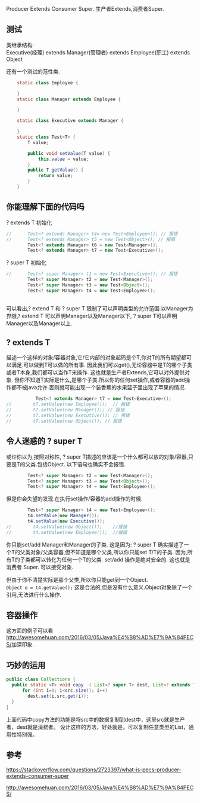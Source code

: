 Producer Extends Consumer Super.
生产者Extends,消费者Super.

<!-- more -->

## 测试
类继承结构:  
Executive(经理) extends Manager(管理者) extends Employee(职工)  extends Object

还有一个测试的范性类.
```java 
    static class Employee {

    }
    static class Manager extends Employee {

    }

    static class Executive extends Manager {

    }
    static class Test<T> {
        T value;

        public void setValue(T value) {
            this.value = value;
        }
        public T getValue() {
            return value;
        }
    }
```

## 你能理解下面的代码吗
? extends T 初始化
```java
//      Test<? extends Manager> t4= new Test<Employee>(); // 报错
//      Test<? extends Manager> t5 = new Test<Object>(); // 报错
        Test<? extends Manager> t6 = new Test<Manager>();
        Test<? extends Manager> t7 = new Test<Executive>();
```

? super T 初始化
```java
//      Test<? super Manager> t1 = new Test<Executive>(); // 报错
        Test<? super Manager> t2 = new Test<Manager>();
        Test<? super Manager> t3 = new Test<Object>();
        Test<? super Manager> t4 = new Test<Employee>();
				
```

可以看出,? extend T 和 ? super T 限制了可以声明类型的允许范围.以Manager为界限,? extend T 可以声明Manager以及Manager以下, ? super T可以声明Manager以及Manager以上.

## ? extends T 
描述一个这样的对象/容器对象,它/它内部的对象起码是个T,你对T的所有期望都可以满足.可以做到T可以做的所有事.
因此我们可以get(),无论容器中是T的哪个子类或者T本身,我们都可以当作T来操作.
这也就是生产者Extends,它可以对外提供对象.
但你不知道T实际是什么,是哪个子类.所以你的任何set操作,或者容器的add操作都不被java允许.否则就可能出现一个装香蕉的水果篮子里出现了苹果的情况.

```java
           Test<? extends Manager> t7 = new Test<Executive>();
//        t7.setValue(new Employee());  // 报错
//        t7.setValue(new Manager()); // 报错
//        t7.setValue(new Executive()); // 报错
//        t7.setValue(new Object()); // 报错
```

## 令人迷惑的 ? super T
或许你以为,按照对称性, ? super T描述的应该是一个什么都可以放的对象/容器,只要是T的父类.包括Object.
以下语句也确实不会报错.
```java
        Test<? super Manager> t2 = new Test<Manager>();
        Test<? super Manager> t3 = new Test<Object>();
        Test<? super Manager> t4 = new Test<Employee>();
```
但是你会失望的发现.在执行set操作/容器的add操作的时候.
```java
        Test<? super Manager> t4 = new Test<Employee>();
        t4.setValue(new Manager());
        t4.setValue(new Executive());
//        t4.setValue(new Object());    //报错
//        t4.setValue(new Employee());  //报错
```
你只能set/add  Manager和Manager的子类.
这是因为:
? super T 确实描述了一个T的父类对象/父类容器,但不知道是哪个父类,所以你只能set T/T的子类. 因为,所有T的子类都可以转化为任何一个T的父类.
set/add 操作是绝对安全的. 这也就是消费者 Super. 可以接受对象.

但由于你不清楚实际是那个父类,所以你只能get到一个Object.    
`Object o = t4.getValue();`
这是合法的,但是没有什么意义.Object对象除了一个引用,无法进行什么操作.
## 容器操作
这方面的例子可以看<http://awesomehuan.com/2016/03/05/Java%E4%B8%AD%E7%9A%84PECS/>加深印象.
## 巧妙的运用

```java
public class Collections { 
  public static <T> void copy  ( List<? super T> dest, List<? extends T> src)   {  
      for (int i=0; i<src.size(); i++) 
        dest.set(i,src.get(i)); 
  } 
}
```
上面代码中copy方法的功能是将src中的数据复制到dest中，这里src就是生产者，dest就是消费者。
设计这样的方法，好处就是，可以复制任意类型的List，通用性特别强。
## 参考
<https://stackoverflow.com/questions/2723397/what-is-pecs-producer-extends-consumer-super>

<http://awesomehuan.com/2016/03/05/Java%E4%B8%AD%E7%9A%84PECS/>